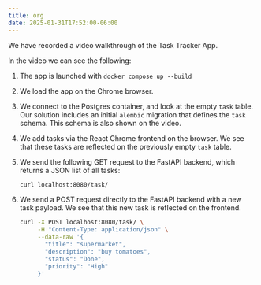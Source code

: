 ```yaml
---
title: org
date: 2025-01-31T17:52:00-06:00
---
```


We have recorded a video walkthrough of the Task Tracker App.

In the video we can see the following:

1.  The app is launched with `docker compose up --build`

2.  We load the app on the Chrome browser.

3.  We connect to the Postgres container, and look at the empty `task` table. Our solution includes an initial `alembic` migration that defines the `task` schema. This schema is also shown on the video.

4.  We add tasks via the React Chrome frontend on the browser. We see that these tasks are reflected on the previously empty `task` table.

5.  We send the following GET request to the FastAPI backend, which returns a JSON list of all tasks:
    
    ```sh
    curl localhost:8080/task/
    ```

6.  We send a POST request directly to the FastAPI backend with a new task payload. We see that this new task is reflected on the frontend.
    
    ```sh
    curl -X POST localhost:8080/task/ \
         -H "Content-Type: application/json" \
         --data-raw '{
           "title": "supermarket",
           "description": "buy tomatoes",
           "status": "Done",
           "priority": "High"
         }'
    ```
